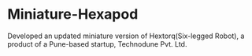 # Miniature-Hexapod
Developed an updated miniature version of Hextorq(Six-legged Robot), a product of a Pune-based startup, Technodune Pvt. Ltd.
